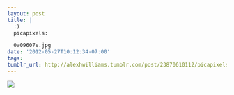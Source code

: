 ```yaml
---
layout: post
title: |
  :)
  picapixels:

  0a09607e.jpg
date: '2012-05-27T10:12:34-07:00'
tags: 
tumblr_url: http://alexhwilliams.tumblr.com/post/23870610112/picapixels-0a09607e-jpg
---
```

<img src="http://25.media.tumblr.com/tumblr_m4n31cWOew1qz6ygbo1_500.jpg"/>
